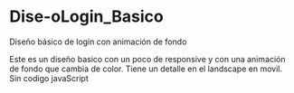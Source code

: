 # Dise-oLogin_Basico
Diseño básico de login con animación de fondo

Este es un diseño basico con un poco de responsive y con una animación de fondo que cambia de color. Tiene un detalle en el landscape en movil.
Sin codigo javaScript
